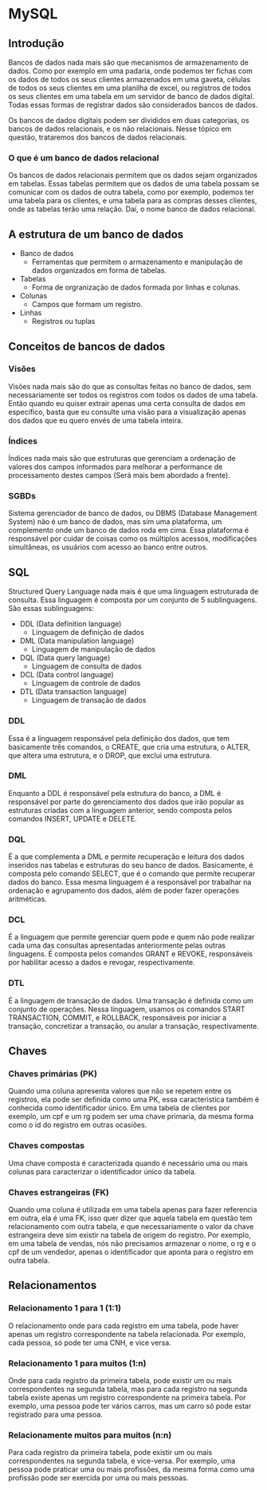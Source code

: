 # **MySQL**
## **Introdução**
Bancos de dados nada mais são que mecanismos de armazenamento de dados. Como por exemplo em uma padaria, onde podemos ter fichas com os dados de todos os seus clientes armazenados em uma gaveta, células de todos os seus clientes em uma planilha de excel, ou registros de todos os seus clientes em uma tabela em um servidor de banco de dados digital. Todas essas formas de registrar dados são considerados bancos de dados.

Os bancos de dados digitais podem ser divididos em duas categorias, os bancos de dados relacionais, e os não relacionais. Nesse tópico em questão, trataremos dos bancos de dados relacionais.

### **O que é um banco de dados relacional**
Os bancos de dados relacionais permitem que os dados sejam organizados em tabelas. Essas tabelas permitem que os dados de uma tabela possam se comunicar com os dados de outra tabela, como por exemplo, podemos ter uma tabela para os clientes, e uma tabela para as compras desses clientes, onde as tabelas terão uma relação. Daí, o nome banco de dados relacional.

## **A estrutura de um banco de dados**
- Banco de dados
    - Ferramentas que permitem o armazenamento e manipulação de dados organizados em forma de tabelas.
- Tabelas
    - Forma de orgranização de dados formada por linhas e colunas.
- Colunas
    - Campos que formam um registro.
- Linhas
    - Registros ou tuplas

## **Conceitos de bancos de dados**
### **Visões**
Visões nada mais são do que as consultas feitas no banco de dados, sem necessariamente ser todos os registros com todos os dados de uma tabela. Então quando eu quiser extrair apenas uma certa consulta de dados em específico, basta que eu consulte uma visão para a visualização apenas dos dados que eu quero envés de uma tabela inteira.

### **Índices**
Índices nada mais são que estruturas que gerenciam a ordenação de valores dos campos informados para melhorar a performance de processamento destes campos (Será mais bem abordado a frente).

### **SGBDs**
Sistema gerenciador de banco de dados, ou DBMS (Database Management System) não é um banco de dados, mas sim uma plataforma, um complemento onde um banco de dados roda em cima. Essa plataforma é responsável por cuidar de coisas como os múltiplos acessos, modificações simultâneas, os usuários com acesso ao banco entre outros.

## **SQL**
Structured Query Language nada mais é que uma linguagem estruturada de consulta. Essa linguagem é composta por um conjunto de 5 sublinguagens. São essas sublinguagens:

- DDL (Data definition language)
    - Linguagem de definição de dados
- DML (Data manipulation language)
    - Linguagem de manipulação de dados
- DQL (Data query language)
    - Linguagem de consulta de dados
- DCL (Data control language)
    - Linguagem de controle de dados
- DTL (Data transaction language)
    - Linguagem de transação de dados 

### **DDL**
Essa é a linguagem responsável pela definição dos dados, que tem basicamente três comandos, o CREATE, que cria uma estrutura, o ALTER, que altera uma estrutura, e o DROP, que exclui uma estrutura.

### **DML**
Enquanto a DDL é responsável pela estrutura do banco, a DML é responsável por parte do gerenciamento dos dados que irão popular as estruturas criadas com a linguagem anterior, sendo composta pelos comandos INSERT, UPDATE e DELETE.

### **DQL**
É a que complementa a DML e permite recuperação e leitura dos dados inseridos nas tabelas e estruturas do seu banco de dados. Basicamente, é composta pelo comando SELECT, que é o comando que permite recuperar dados do banco. Essa mesma linguagem é a responsável por trabalhar na ordenação e agrupamento dos dados, além de poder fazer operações aritméticas.

### **DCL**
É a linguagem que permite gerenciar quem pode e quem não pode realizar cada uma das consultas apresentadas anteriormente pelas outras linguagens. É composta pelos comandos GRANT e REVOKE, responsáveis por habilitar acesso a dados e revogar, respectivamente.

### **DTL**
É a linguagem de transação de dados. Uma transação é definida como um conjunto de operações. Nessa linguagem, usamos os comandos START TRANSACTION, COMMIT, e ROLLBACK, responsáveis por iniciar a transação, concretizar a transação, ou anular a transação, respectivamente.

## **Chaves**
### **Chaves primárias (PK)**
Quando uma coluna apresenta valores que não se repetem entre os registros, ela pode ser definida como uma PK, essa caracteristica também é conhecida como identificador único. Em uma tabela de clientes por exemplo, um cpf e um rg podem ser uma chave primaria, da mesma forma como o id do registro em outras ocasiões.

### **Chaves compostas**
Uma chave composta é caracterizada quando é necessário uma ou mais colunas para caracterizar o identificador único da tabela.

### **Chaves estrangeiras (FK)**
Quando uma coluna é utilizada em uma tabela apenas para fazer referencia em outra, ela é uma FK, isso quer dizer que aquela tabela em questão tem relacionamento com outra tabela, e que necessariamente o valor da chave estrangeira deve sim existir na tabela de origem do registro. Por exemplo, em uma tabela de vendas, nós não precisamos armazenar o nome, o rg e o cpf de um vendedor, apenas o identificador que aponta para o registro em outra tabela.

## **Relacionamentos**
### **Relacionamento 1 para 1 (1:1)**
O relacionamento onde para cada registro em uma tabela, pode haver apenas um registro correspondente na tabela relacionada. Por exemplo, cada pessoa, só pode ter uma CNH, e vice versa.

### **Relacionamento 1 para muitos (1:n)**
Onde para cada registro da primeira tabela, pode existir um ou mais correspondentes na segunda tabela, mas para cada registro na segunda tabela existe apenas um registro correspondente na primeira tabela. Por exemplo, uma pessoa pode ter vários carros, mas um carro só pode estar registrado para uma pessoa.

### **Relacionamente muitos para muitos (n:n)**
Para cada registro da primeira tabela, pode existir um ou mais correspondentes na segunda tabela, e vice-versa. Por exemplo, uma pessoa pode praticar uma ou mais profissões, da mesma forma como uma profissão pode ser exercida por uma ou mais pessoas.